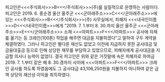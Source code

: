 피고인은<<<주식회사>>>B<<</주식회사>>>(주)를 실질적으로 운영하는 사람이다.
피고인은 2019. 6. 중순경 울산 울주군 <<<군아래주소>>>C<<</군아래주소>>>에 있는 <<<주식회사>>>B<<</주식회사>>>(주) 사무실에서, 피해자 <<<내국인이름>>>D<<</내국인이름>>>에게 "2019. 7. 1.부터 8. 30.까지 울산 울주군 <<<군아래주소>>>E<<</군아래주소>>> 소재 <<<아파트>>>F<<</아파트>>> 공사에 자재를 옮기는 등 크레인(100톤) 작업을 해주면 대금을 지불하겠다"고 말하여 구두 계약을 체결하였다.
그러나 피고인은 별다른 재산도 없었고 이전에 지급하지 못한 공사대금 및 금융대출금 등으로 인해 상당한 채무를 부담하고 있었으므로, 피해자에게 공사대금을 지급할 의사나 능력이 없었다.
결국 피고인은 위와 같은 거짓말에 속은 피해자로 하여금 2019. 7. 1.부터 같은 해 8. 30.경까지 사이에 <<<아파트>>>F<<</아파트>>> 크레인 공사를 하도록 하였음에도 그 공사대금 43,106,250원을 지불하지 아니하여 같은 금액 상당의 재산상 이익을 취득하였다.